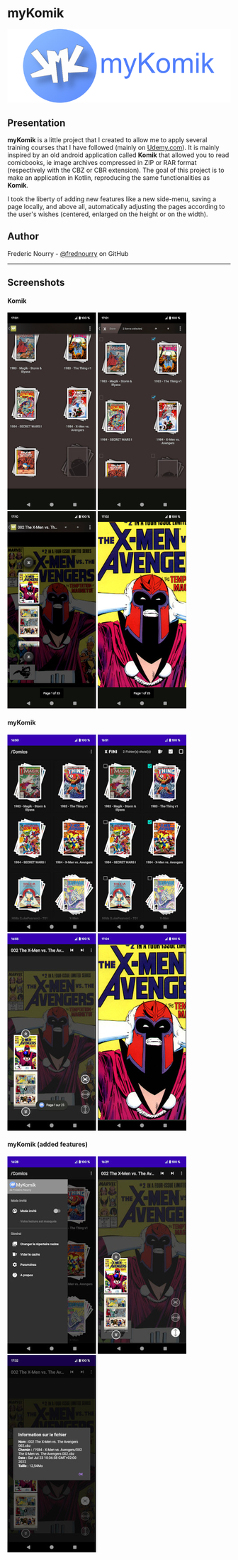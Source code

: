 myKomik
==========
![](static/banner.png "myKomik banner")

Presentation
------------

**myKomik** is a little project that I created to allow me to apply several training courses that I have followed (mainly on [Udemy.com][1]). It is mainly inspired by an old android application called **Komik** that allowed you to read comicbooks, ie image archives compressed in ZIP or RAR format (respectively with the CBZ or CBR extension). The goal of this project is to make an application in Kotlin, reproducing the same functionalities as **Komik**.

I took the liberty of adding new features like a new side-menu, saving a page locally, and above all, automatically adjusting the pages according to the user's wishes (centered, enlarged on the height or on the width).

Author
------
Frederic Nourry - [@frednourry][2] on GitHub

-----------------------------------

Screenshots
------

#### Komik
![](static/screenshots/Browser_Komik.jpg "Komik browser") ![](static/screenshots/SelectFiles_Komik.jpg "Komik browser with file selection") ![](static/screenshots/PageSelector_Komik.jpg "Komik page selector") ![](static/screenshots/PageZoom_Komik.jpg "Komik zoomed page")
</div>


#### myKomik
![](static/screenshots/Browser_MyKomik.jpg "myKomik browser") ![](static/screenshots/SelectFiles_MyKomik.jpg "myKomik browser with file selection") ![](static/screenshots/PageSelector_MyKomik.jpg "myKomik page selector") ![](static/screenshots/PageZoom_MyKomik.jpg "Komik zoomed page")


#### myKomik (added features)
![](static/screenshots/SideMenu_MyKomik.jpg "side menu") ![](static/screenshots/PageSelector_Adjusted_MyKomik.jpg "automatic resize") ![](static/screenshots/InfoPopup_MyKomik.jpg "comic information popup")


[1]: https://www.udemy.com/
[2]: https://github.com/frednourry
